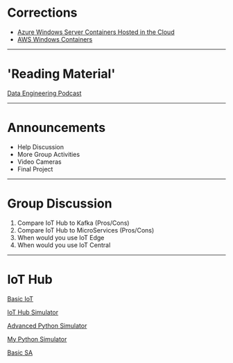 # Corrections

* [Azure Windows Server Containers Hosted in the Cloud](https://redmondmag.com/articles/2019/05/20/windows-server-containers-preview-on-aks.aspx)
* [AWS Windows Containers](https://www.theregister.co.uk/2019/06/06/aws_goes_live_with_windows_containers/)

---
# 'Reading Material'
[Data Engineering Podcast ](https://www.dataengineeringpodcast.com/)

---
# Announcements
* Help Discussion
* More Group Activities
* Video Cameras
* Final Project
 
---
# Group Discussion
1. Compare IoT Hub to Kafka (Pros/Cons)
2. Compare IoT Hub to MicroServices (Pros/Cons)
3. When would you use IoT Edge 
4. When would you use IoT Central


---

# IoT Hub

[Basic IoT](https://microshak.github.io/MicroNotes/Notes.html?path=Azure/IoT/Basic)

[IoT Hub Simulator](https://azure-samples.github.io/raspberry-pi-web-simulator/#Getstarted)

[Advanced Python Simulator](https://github.com/Azure-Samples/azure-iot-samples-python)

[My Python Simulator](https://github.com/Microshak/Azure-IoTHub-Data-Loader)

[Basic SA](https://microshak.github.io/MicroNotes/Notes.html?path=Azure/SA)



